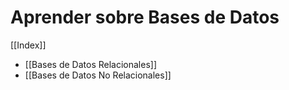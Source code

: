 # Aprender sobre Bases de Datos

[[Index]]

* [[Bases de Datos Relacionales]]
* [[Bases de Datos No Relacionales]]